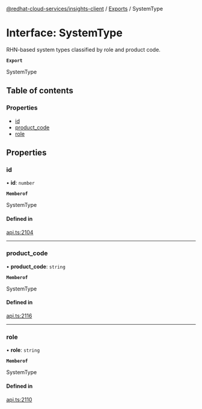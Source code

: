 [@redhat-cloud-services/insights-client](../README.md) / [Exports](../modules.md) / SystemType

# Interface: SystemType

RHN-based system types classified by role and product code.

**`Export`**

SystemType

## Table of contents

### Properties

- [id](SystemType.md#id)
- [product\_code](SystemType.md#product_code)
- [role](SystemType.md#role)

## Properties

### id

• **id**: `number`

**`Memberof`**

SystemType

#### Defined in

[api.ts:2104](https://github.com/RedHatInsights/javascript-clients/blob/main/packages/insights/api.ts#L2104)

___

### product\_code

• **product\_code**: `string`

**`Memberof`**

SystemType

#### Defined in

[api.ts:2116](https://github.com/RedHatInsights/javascript-clients/blob/main/packages/insights/api.ts#L2116)

___

### role

• **role**: `string`

**`Memberof`**

SystemType

#### Defined in

[api.ts:2110](https://github.com/RedHatInsights/javascript-clients/blob/main/packages/insights/api.ts#L2110)
